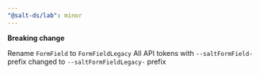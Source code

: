 ```yaml
---
"@salt-ds/lab": minor
---
```


**Breaking change**

Rename `FormField` to `FormFieldLegacy`
All API tokens with `--saltFormField-` prefix changed to `--saltFormFieldLegacy-` prefix
